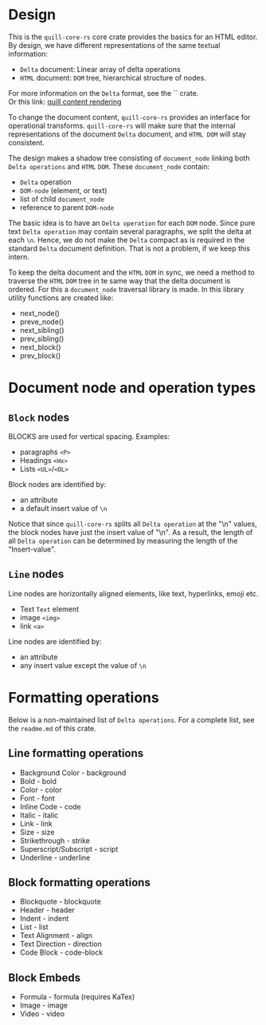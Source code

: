 # Design

This is the `quill-core-rs` core crate provides the basics for an HTML editor.
By design, we have different representations of the same textual information:

- `Delta` document: Linear array of delta operations
- `HTML` document: `DOM` tree, hierarchical structure of nodes.

For more information on the `Delta` format, see the `` crate.<br>
Or this link:
[quill content rendering](https://www.fatalerrors.org/a/content-rendering-mechanism-of-quill-a-modern-rich-text-editor.html)


To change the document content, `quill-core-rs` provides an interface for operational
transforms. `quill-core-rs` will make sure that the internal representations of the 
document `Delta` document, and `HTML DOM` will stay consistent.

The design makes a shadow tree consisting of `document_node` linking both `Delta operations`
and `HTML` `DOM`. These `document_node` contain:

- `Delta` operation
- `DOM-node` (element, or text)
- list of child `document_node`
- reference to parent `DOM-node`

The basic idea is to have an `Delta operation` for each `DOM` node. Since pure text `Delta operation` 
may contain several paragraphs, we split the delta at each `\n`. Hence, we do not make the `Delta` compact 
as is required in the standard `Delta` document definition. That is not a problem, if we keep this intern.

To keep the delta document and the `HTML` `DOM` in sync, we need a method to traverse the `HTML` `DOM` tree
in te same way that the delta document is ordered. For this a `document_node` traversal library is made.
In this library utility functions are created like:

- next_node()
- preve_node()
- next_sibling()
- prev_sibling()
- next_block()
- prev_block()

# Document node and operation types

## `Block` nodes

BLOCKS are used for vertical spacing. Examples:

- paragraphs `<P>`
- Headings `<Hx>`
- Lists `<UL>`/`<OL>`

Block nodes are identified by:

- an attribute
- a default insert value of `\n`

Notice that since `quill-core-rs` splits all `Delta operation` at the "\n" values,
the block nodes have just the insert value of "\n". As a result, the length of 
all `Delta operation` can be determined by measuring the length of the "Insert-value".

## `Line` nodes

Line nodes are horizontally aligned elements, like text, hyperlinks, emoji etc.

- Text `Text` element
- image `<img>`
- link `<a>`

Line nodes are identified by:

- an attribute
- any insert value except the value of `\n`

# Formatting operations
Below is a non-maintained list of `Delta operations`. For a complete list, see the `readme.md` of this crate.

## Line formatting operations

- Background Color - background
- Bold - bold
- Color - color
- Font - font
- Inline Code - code
- Italic - italic
- Link - link
- Size - size
- Strikethrough - strike
- Superscript/Subscript - script
- Underline - underline

## Block formatting operations

- Blockquote - blockquote
- Header - header
- Indent - indent
- List - list
- Text Alignment - align
- Text Direction - direction
- Code Block - code-block

## Block Embeds

- Formula - formula (requires KaTex)
- Image - image
- Video - video
